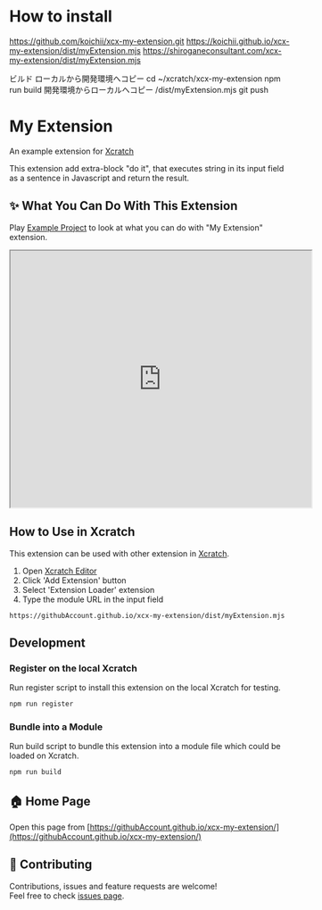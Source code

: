 # How to install

https://github.com/koichii/xcx-my-extension.git
https://koichii.github.io/xcx-my-extension/dist/myExtension.mjs
https://shiroganeconsultant.com/xcx-my-extension/dist/myExtension.mjs

ビルド
ローカルから開発環境へコピー
cd ~/xcratch/xcx-my-extension
npm run build
開発環境からローカルへコピー
/dist/myExtension.mjs
git push


# My Extension
An example extension for [Xcratch](https://xcratch.github.io/)

This extension add extra-block "do it", that executes string in its input field as a sentence in Javascript and return the result.


## ✨ What You Can Do With This Extension

Play [Example Project](https://xcratch.github.io/editor/#https://githubAccount.github.io/xcx-my-extension/projects/example.sb3) to look at what you can do with "My Extension" extension. 
<iframe src="https://xcratch.github.io/editor/player#https://githubAccount.github.io/xcx-my-extension/projects/example.sb3" width="540px" height="460px"></iframe>


## How to Use in Xcratch

This extension can be used with other extension in [Xcratch](https://xcratch.github.io/). 
1. Open [Xcratch Editor](https://xcratch.github.io/editor)
2. Click 'Add Extension' button
3. Select 'Extension Loader' extension
4. Type the module URL in the input field 
```
https://githubAccount.github.io/xcx-my-extension/dist/myExtension.mjs
```

## Development

### Register on the local Xcratch

Run register script to install this extension on the local Xcratch for testing.

```sh
npm run register
```

### Bundle into a Module

Run build script to bundle this extension into a module file which could be loaded on Xcratch.

```sh
npm run build
```

## 🏠 Home Page

Open this page from [https://githubAccount.github.io/xcx-my-extension/](https://githubAccount.github.io/xcx-my-extension/)


## 🤝 Contributing

Contributions, issues and feature requests are welcome!<br />Feel free to check [issues page](https://github.com/githubAccount/xcx-my-extension/issues). 
